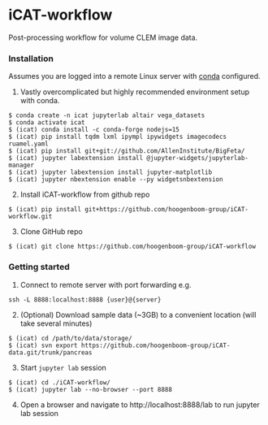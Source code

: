 # iCAT-workflow
Post-processing workflow for volume CLEM image data.

### Installation
Assumes you are logged into a remote Linux server with [conda](https://docs.conda.io/en/latest/miniconda.html#linux-installers) configured.

1. Vastly overcomplicated but highly recommended environment setup with conda.
```
$ conda create -n icat jupyterlab altair vega_datasets
$ conda activate icat
$ (icat) conda install -c conda-forge nodejs=15
$ (icat) pip install tqdm lxml ipympl ipywidgets imagecodecs ruamel.yaml
$ (icat) pip install git+git://github.com/AllenInstitute/BigFeta/
$ (icat) jupyter labextension install @jupyter-widgets/jupyterlab-manager
$ (icat) jupyter labextension install jupyter-matplotlib
$ (icat) jupyter nbextension enable --py widgetsnbextension
```

2. Install iCAT-workflow from github repo
```
$ (icat) pip install git+https://github.com/hoogenboom-group/iCAT-workflow.git
```

3. Clone GitHub repo
```
$ (icat) git clone https://github.com/hoogenboom-group/iCAT-workflow
```

### Getting started

1. Connect to remote server with port forwarding e.g.
```
ssh -L 8888:localhost:8888 {user}@{server}
```

2. (Optional) Download sample data (~3GB) to a convenient location (will take several minutes)
```
$ (icat) cd /path/to/data/storage/
$ (icat) svn export https://github.com/hoogenboom-group/iCAT-data.git/trunk/pancreas
```

3. Start `jupyter lab` session
```
$ (icat) cd ./iCAT-workflow/
$ (icat) jupyter lab --no-browser --port 8888
```

4. Open a browser and navigate to http://localhost:8888/lab to run jupyter lab session
